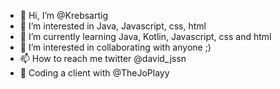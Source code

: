- 👋 Hi, I’m @Krebsartig
- 👀 I’m interested in Java, Javascript, css, html
- 🌱 I’m currently learning Java, Kotlin, Javascript, css and html
- 💞️ I’m interested in collaborating with anyone ;)
- 📫 How to reach me twitter @david_jssn
- 👀 Coding a client with @TheJoPlayy



